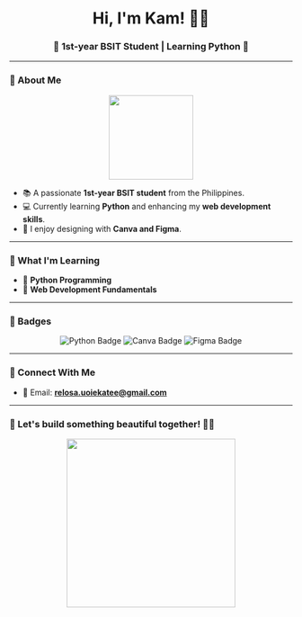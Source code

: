 <h1 align="center">Hi, I'm Kam! 🌷✨</h1>  
<h3 align="center">🌸 1st-year BSIT Student | Learning Python 💖</h3>  

---

### 🌼 About Me  
<div align="center">
  <img src="https://media.giphy.com/media/v1.Y2lkPTc5MGI3NjExZjRkM2I4M2JhNDhmZDI1MjNhMjVjYjJlNDVjNzUyZjA2OWM0ZjNmMiZjdD1n/Yl5aO3gdVfsQ0/giphy.gif" width="150"/>
</div>

- 📚 A passionate **1st-year BSIT student** from the Philippines.  
- 💻 Currently learning **Python** and enhancing my **web development skills**.  
- 🎨 I enjoy designing with **Canva and Figma**.  

---

### 🌺 What I'm Learning  
- 🌟 **Python Programming**  
- 🌟 **Web Development Fundamentals**
  
---

### 🏅 Badges  
<div align="center">
  <img src="https://img.shields.io/badge/-Python-3776AB?logo=python&logoColor=white&style=for-the-badge" alt="Python Badge"/>
  <img src="https://img.shields.io/badge/-Canva-00C4CC?logo=canva&logoColor=white&style=for-the-badge" alt="Canva Badge"/>
  <img src="https://img.shields.io/badge/-Figma-F24E1E?logo=figma&logoColor=white&style=for-the-badge" alt="Figma Badge"/>
</div>

---

### 💌 Connect With Me  
- 📧 Email: **relosa.uoiekatee@gmail.com**

---

### 🎀 Let's build something beautiful together! 🌷💖  
<div align="center">
  <img src="https://media.giphy.com/media/xT0xeJpnrWC4XWblEk/giphy.gif" width="300"/>
</div>
